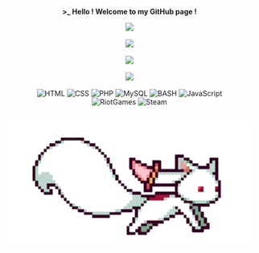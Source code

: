 <p align=center>  <strong> >_ Hello ! Welcome to my GitHub page !</strong>  </p>

<p align=center><img src="https://readme-typing-svg.herokuapp.com?font=Josefin+Sans&size=35&color=2CDD00&background=FF35CF00&center=true&vCenter=true&width=220&height=40&lines=Enzo+WAIBEL"></p>

<p align=center><img src="https://readme-typing-svg.herokuapp.com?font=Josefin+Sans&size=35&color=2CDD00&background=FF35CF00&center=true&vCenter=true&width=405&height=40&lines=Formation+Web%40cad%C3%A9mie" /></p>

<p align=center><img src="https://github-readme-streak-stats.herokuapp.com?user=EnzoWAIBEL&theme=github-dark&date_format=j%20M%5B%20Y%5D&border=2CDD00&ring=2CDD00&fire=FF9821&dates=EBFF3D" /></p>

<p align=center>  <strong>
<img src='https://komarev.com/ghpvc/?username=EnzoWAIBEL&color=2CDD00&style=plastic'>
</strong> </p>

<p align='center'>
  <img alt='HTML' src='https://img.shields.io/badge/html5-%23E34F26.svg?style=for-the-badge&logo=html5&logoColor=white'/>
  <img alt='CSS' src='https://img.shields.io/badge/css3-%231572B6.svg?style=for-the-badge&logo=css3&logoColor=white'/>
  <img alt='PHP' src='https://img.shields.io/badge/PHP-777BB4?style=for-the-badge&logo=php&logoColor=white'/>
  <img alt='MySQL' src='https://img.shields.io/badge/mysql-%2300f.svg?style=for-the-badge&logo=mysql&logoColor=white'/>
  <img alt='BASH' src='https://img.shields.io/badge/bash-3776AB?style=for-the-badge&logo=linux&logoColor=white'/>
  <img alt='JavaScript' src='https://img.shields.io/badge/JavaScript-F7DF1E?style=for-the-badge&logo=javascript&logoColor=black'/>
  <br/>
  <img alt='RiotGames' src="https://img.shields.io/badge/riotgames-D32936.svg?style=for-the-badge&logo=riotgames&logoColor=white"/>
  <img alt='Steam' src="https://img.shields.io/badge/steam-%23000000.svg?style=for-the-badge&logo=steam&logoColor=white" /></p>

<h2 align='center'>
  <img witdh="500" height="250" src="./images/kyubey.gif"/>
</h2>

